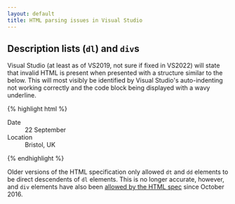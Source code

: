 ```yaml
---
layout: default
title: HTML parsing issues in Visual Studio
---
```


## Description lists (`dl`) and `div`s

Visual Studio (at least as of VS2019, not sure if fixed in VS2022) will state that invalid HTML is present when presented with a structure similar to the below. This will most visibly be identified by Visual Studio's auto-indenting not working correctly and the code block being displayed with a wavy underline. 

{% highlight html %}
<dl>
  <div>
    <dt>Date</dt>
    <dd>22 September</dd>
  </div>
  <div>
    <dt>Location</dt>
    <dd>Bristol, UK</dd>
  </div>
</dl>
{% endhighlight %}

Older versions of the HTML specification only allowed `dt` and `dd` elements to be direct descendents of `dl` elements. This is no longer accurate, however, and `div` elements have also been [allowed by the HTML spec](https://html.spec.whatwg.org/multipage/grouping-content.html#the-dl-element) since October 2016.